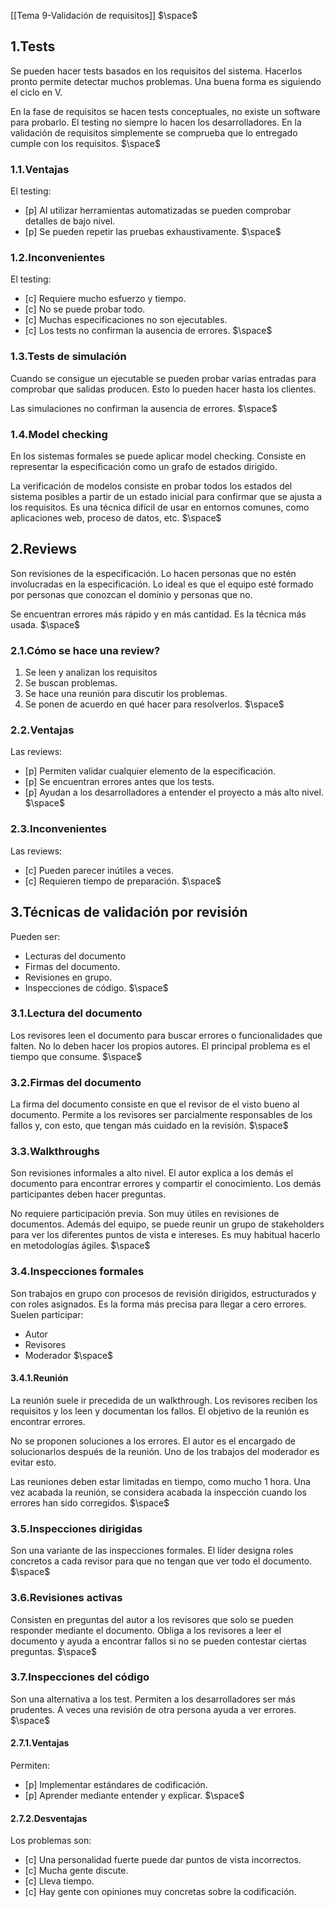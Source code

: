 [[Tema 9-Validación de requisitos]]
$\space$
## 1.Tests
Se pueden hacer tests basados en los requisitos del sistema. Hacerlos pronto permite detectar muchos problemas. Una buena forma es siguiendo el ciclo en V. 

En la fase de requisitos se hacen tests conceptuales, no existe un software para probarlo. El testing no siempre lo hacen los desarrolladores. En la validación de requisitos simplemente se comprueba que lo entregado cumple con los requisitos.
$\space$
### 1.1.Ventajas
El testing:
+ [p] Al utilizar herramientas automatizadas se pueden comprobar detalles de bajo nivel.
+ [p] Se pueden repetir las pruebas exhaustivamente.
$\space$
### 1.2.Inconvenientes
El testing:
+ [c] Requiere mucho esfuerzo y tiempo.
+ [c] No se puede probar todo.
+ [c] Muchas especificaciones no son ejecutables.
+ [c] Los tests no confirman la ausencia de errores.
$\space$
### 1.3.Tests de simulación
Cuando se consigue un ejecutable se pueden probar varias entradas para comprobar que salidas producen. Esto lo pueden hacer hasta los clientes. 

Las simulaciones no confirman la ausencia de errores.
$\space$
### 1.4.Model checking
En los sistemas formales se puede aplicar model checking. Consiste en representar la especificación como un grafo de estados dirigido. 

La verificación de modelos consiste en probar todos los estados del sistema posibles a partir de un estado inicial para confirmar que se ajusta a los requisitos. Es una técnica difícil de usar en entornos comunes, como aplicaciones web, proceso de datos, etc.
$\space$
## 2.Reviews
Son revisiones de la especificación. Lo hacen personas que no estén involucradas en la especificación. Lo ideal es que el equipo esté formado por personas que conozcan el dominio y personas que no. 

Se encuentran errores más rápido y en más cantidad. Es la técnica más usada. 
$\space$
### 2.1.Cómo se hace una review?
1. Se leen y analizan los requisitos
2. Se buscan problemas.
3. Se hace una reunión para discutir los problemas.
4. Se ponen de acuerdo en qué hacer para resolverlos.
$\space$
### 2.2.Ventajas
Las reviews:
+ [p] Permiten validar cualquier elemento de la especificación.
+ [p] Se encuentran errores antes que los tests.
+ [p] Ayudan a los desarrolladores a entender el proyecto a más alto nivel.
$\space$
### 2.3.Inconvenientes
Las reviews:
+ [c] Pueden parecer inútiles a veces.
+ [c] Requieren tiempo de preparación.
$\space$
## 3.Técnicas de validación por revisión
Pueden ser:
+ Lecturas del documento
+ Firmas del documento.
+ Revisiones en grupo.
+ Inspecciones de código.
$\space$
### 3.1.Lectura del documento
Los revisores leen el documento para buscar errores o funcionalidades que falten. No lo deben hacer los propios autores. El principal problema es el tiempo que consume.
$\space$
### 3.2.Firmas del documento
La firma del documento consiste en que el revisor de el visto bueno al documento. Permite a los revisores ser parcialmente responsables de los fallos y, con esto, que tengan más cuidado en la revisión. 
$\space$
### 3.3.Walkthroughs
Son revisiones informales a alto nivel. El autor explica a los demás el documento para encontrar errores y compartir el conocimiento. Los demás participantes deben hacer preguntas. 

No requiere participación previa. Son muy útiles en revisiones de documentos. Además del equipo, se puede reunir un grupo de stakeholders para ver los diferentes puntos de vista e intereses. Es muy habitual hacerlo en metodologías ágiles.
$\space$
### 3.4.Inspecciones formales
Son trabajos en grupo con procesos de revisión dirigidos, estructurados y con roles asignados. Es la forma más precisa para llegar a cero errores. Suelen participar:
+ Autor
+ Revisores
+ Moderador
$\space$
#### 3.4.1.Reunión
La reunión suele ir precedida de un walkthrough. Los revisores reciben los requisitos y los leen y documentan los fallos. El objetivo de la reunión es encontrar errores.

No se proponen soluciones a los errores. El autor es el encargado de solucionarlos después de la reunión. Uno de los trabajos del moderador es evitar esto. 

Las reuniones deben estar limitadas en tiempo, como mucho 1 hora. Una vez acabada la reunión, se considera acabada la inspección cuando los errores han sido corregidos.
$\space$
### 3.5.Inspecciones dirigidas
Son una variante de las inspecciones formales. El líder designa roles concretos a cada revisor para que no tengan que ver todo el documento.
$\space$
### 3.6.Revisiones activas
Consisten en preguntas del autor a los revisores que solo se pueden responder mediante el documento. Obliga a los revisores a leer el documento y ayuda a encontrar fallos si no se pueden contestar ciertas preguntas.
$\space$
### 3.7.Inspecciones del código
Son una alternativa a los test. Permiten a los desarrolladores ser más prudentes. A veces una revisión de otra persona ayuda a ver errores.
$\space$
#### 2.7.1.Ventajas
Permiten:
+ [p] Implementar estándares de codificación.
+ [p] Aprender mediante entender y explicar.
$\space$
#### 2.7.2.Desventajas
Los problemas son:
+ [c] Una personalidad fuerte puede dar puntos de vista incorrectos.
+ [c] Mucha gente discute.
+ [c] Lleva tiempo.
+ [c] Hay gente con opiniones muy concretas sobre la codificación.

